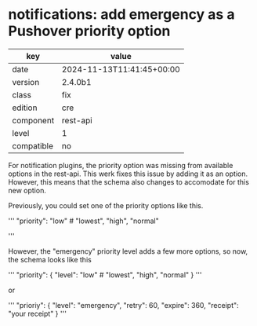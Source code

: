 [//]: # (werk v2)
# notifications: add emergency as a Pushover priority option

key        | value
---------- | ---
date       | 2024-11-13T11:41:45+00:00
version    | 2.4.0b1
class      | fix
edition    | cre
component  | rest-api
level      | 1
compatible | no

For notification plugins, the priority option was missing from
available options in the rest-api. This werk fixes this issue by
adding it as an option.  However, this means that the schema
also changes to accomodate for this new option.

Previously, you could set one of the priority options like
this.


'''
"priority": "low"  # "lowest", "high", "normal"

'''

However, the "emergency" priority level adds a few more options,
so now, the schema looks like this

'''
"priority": {
    "level": "low"	# "lowest", "high", "normal"
}
'''

or

'''
"prioriy": {
    "level": "emergency",
	"retry": 60,
	"expire": 360,
	"receipt": "your receipt"
}
'''

